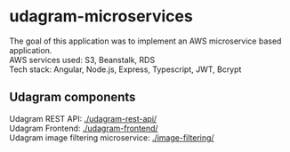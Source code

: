 # udagram-microservices

The goal of this application was to implement an AWS microservice based application.<br>
AWS services used: S3, Beanstalk, RDS <br>
Tech stack: Angular, Node.js, Express, Typescript, JWT, Bcrypt<br>

## Udagram components
Udagram REST API: [./udagram-rest-api/](./udagram-rest-api/) <br>
Udagram Frontend: [./udagram-frontend/](./udagram-frontend/) <br>
Udagram image filtering microservice: [./image-filtering/](./image-filtering/) <br>
